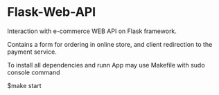 # Flask-Web-API
Interaction with e-commerce WEB API on Flask framework. 

Contains a form for ordering in online store, and client redirection to the payment service.

To install all dependencies and runn App may use Makefile with sudo console command

$make start
